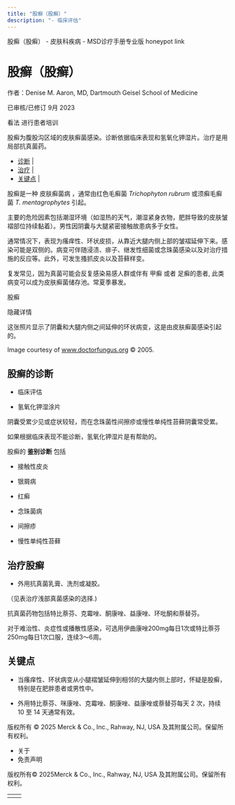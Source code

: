 ```yaml
---
title: "股癣（股癣）"
description: "- 临床评估"
---
```


﻿股癣（股癣） \- 皮肤科疾病 \- MSD诊疗手册专业版 honeypot link

# 股癣（股癣）

作者：Denise M. Aaron, MD, Dartmouth Geisel School of Medicine

已审核/已修订 9月 2023

看法 进行患者培训

股癣为腹股沟区域的皮肤癣菌感染。诊断依据临床表现和氢氧化钾湿片。治疗是用局部抗真菌药。

- [诊断](#诊断_v8369716_zh) \|
- [治疗](#治疗_v8369732_zh) \|
- [关键点](#关键点_v46191597_zh) \|

股癣是一种 皮肤癣菌病 ，通常由红色毛癣菌 _Trichophyton rubrum_ 或须癣毛癣菌 _T. mentagrophytes_ 引起。

主要的危险因素包括潮湿环境（如湿热的天气，潮湿紧身衣物，肥胖导致的皮肤皱褶部位持续黏着）。男性因阴囊与大腿紧密接触故患病多于女性。

通常情况下，表现为瘙痒性、环状皮损，从靠近大腿内侧上部的皱褶延伸下来。感染可能是双侧的。病变可伴随浸渍、痱子、继发性细菌或念珠菌感染以及对治疗措施的反应等。此外，可发生搔抓皮炎以及苔藓样变。

复发常见，因为真菌可能会反复感染易感人群或伴有 甲癣 或者 足癣的患者, 此类病变可以成为皮肤癣菌储存池。常夏季暴发。

股癣



隐藏详情

这张照片显示了阴囊和大腿内侧之间延伸的环状病变，这是由皮肤癣菌感染引起的。

Image courtesy of www.doctorfungus.org © 2005.

## 股癣的诊断

- 临床评估

- 氢氧化钾湿涂片


阴囊受累少见或症状较轻，而在念珠菌性间擦疹或慢性单纯性苔藓阴囊常受累。

如果根据临床表现不能诊断，氢氧化钾湿片是有帮助的。

股癣的 **鉴别诊断** 包括

- 接触性皮炎

- 银屑病

- 红癣

- 念珠菌病

- 间擦疹

- 慢性单纯性苔藓


## 治疗股癣

- 外用抗真菌乳膏、洗剂或凝胶。


（见表治疗浅部真菌感染的选择.)

抗真菌药物包括特比萘芬、克霉唑、酮康唑、益康唑、环吡酮和萘替芬。

对于难治性、炎症性或播散性感染，可选用伊曲康唑200mg每日1次或特比萘芬250mg每日1次口服，连续3～6周。

## 关键点

- 当瘙痒性、环状病变从小腿褶皱延伸到相邻的大腿内侧上部时，怀疑是股癣，特别是在肥胖患者或男性中。

- 外用特比萘芬、咪康唑、克霉唑、酮康唑、益康唑或萘替芬每天 2 次，持续 10 至 14 天通常有效。




版权所有 © 2025
Merck & Co., Inc., Rahway, NJ, USA 及其附属公司。保留所有权利。

- 关于
- 免责声明

版权所有© 2025Merck & Co., Inc., Rahway, NJ, USA 及其附属公司。保留所有权利。

|     |     |
| --- | --- |
|  |  |